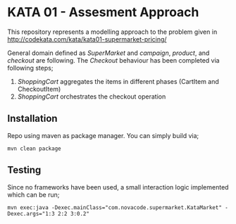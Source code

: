 # KATA 01 - Assesment Approach

This repository represents a modelling approach to the problem given in
http://codekata.com/kata/kata01-supermarket-pricing/

General domain defined as *SuperMarket* and *campaign*, *product*, and *checkout* are following. The *Checkout* behaviour has been completed via following steps;
1. *ShoppingCart* aggregates the items in different phases (CartItem and CheckoutItem)
2. *ShoppingCart* orchestrates the checkout operation

## Installation

Repo using maven as package manager. You can simply build via;

```mvn clean package```

## Testing
Since no frameworks have been used, a small interaction logic implemented which can be run;

```mvn exec:java -Dexec.mainClass="com.novacode.supermarket.KataMarket" -Dexec.args="1:3 2:2 3:0.2"```